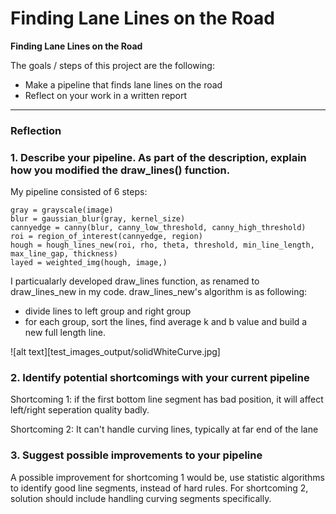 # **Finding Lane Lines on the Road** 

**Finding Lane Lines on the Road**

The goals / steps of this project are the following:
* Make a pipeline that finds lane lines on the road
* Reflect on your work in a written report

---

### Reflection

### 1. Describe your pipeline. As part of the description, explain how you modified the draw_lines() function.


My pipeline consisted of 6 steps:
>
    gray = grayscale(image)
    blur = gaussian_blur(gray, kernel_size)
    cannyedge = canny(blur, canny_low_threshold, canny_high_threshold)
    roi = region_of_interest(cannyedge, region)
    hough = hough_lines_new(roi, rho, theta, threshold, min_line_length, max_line_gap, thickness)
    layed = weighted_img(hough, image,)

I particualarly developed draw_lines function, as renamed to draw_lines_new in my code.
draw_lines_new's algorithm is as following:
- divide lines to left group and right group
- for each group, sort the lines, find average k and b value and build a new full length line.

![alt text][test_images_output/solidWhiteCurve.jpg]


### 2. Identify potential shortcomings with your current pipeline

Shortcoming 1:
if the first bottom line segment has bad position, it will affect left/right seperation quality badly.

Shortcoming 2:
It can't handle curving lines, typically at far end of the lane


### 3. Suggest possible improvements to your pipeline

A possible improvement for shortcoming 1 would be, use statistic algorithms to identify good line segments, instead of hard rules.
For shortcoming 2, solution should include handling curving segments specifically.
